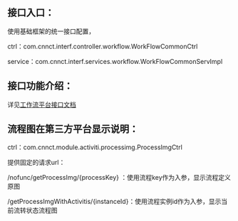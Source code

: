 ## 接口入口：

使用基础框架的统一接口配置，

ctrl：com.cnnct.interf.controller.workflow.WorkFlowCommonCtrl

service：com.cnnct.interf.services.workflow.WorkFlowCommonServImpl

## 接口功能介绍：

详见[工作流平台接口文档](http://soeasycn.com/api)

## 流程图在第三方平台显示说明：

ctrl：com.cnnct.module.activiti.processimg.ProcessImgCtrl

提供固定的请求url：

/nofunc/getProcessImg/{processKey}：使用流程key作为入参，显示流程定义原图

/getProcessImgWithActivitis/{instanceId}：使用流程实例id作为入参，显示当前流转状态流程图

